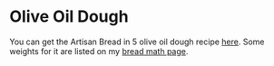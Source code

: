# Olive Oil Dough

You can get the Artisan Bread in 5 olive oil dough recipe [here](https://artisanbreadinfive.com/2011/10/25/pizza-margherita-and-a-pizza-making-package-red-star-yeast-king-arthur-flour-emile-henry-pizza-stone-a-signed-pizza-book-giveaway/).  Some weights for it are listed on my [bread math page](../bread/math.md).

